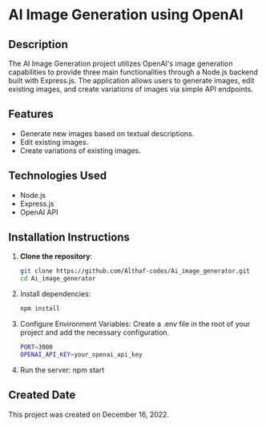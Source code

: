 # AI Image Generation using OpenAI

## Description
The AI Image Generation project utilizes OpenAI's image generation capabilities to provide three main functionalities through a Node.js backend built with Express.js. The application allows users to generate images, edit existing images, and create variations of images via simple API endpoints.

## Features
- Generate new images based on textual descriptions.
- Edit existing images.
- Create variations of existing images.

## Technologies Used
- Node.js
- Express.js
- OpenAI API

## Installation Instructions

1. **Clone the repository**:
   ```sh
   git clone https://github.com/Althaf-codes/Ai_image_generator.git
   cd Ai_image_generator
   
2. Install dependencies:
   ```sh
   npm install
   
3. Configure Environment Variables:
   Create a .env file in the root of your project and add the necessary configuration.
   ```sh
   PORT=3000
   OPENAI_API_KEY=your_openai_api_key
   
4. Run the server:
   npm start
## Created Date
This project was created on December 16, 2022.
